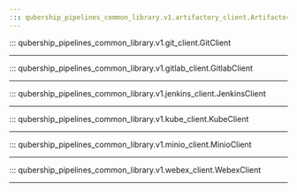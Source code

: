 ```yaml
---
::: qubership_pipelines_common_library.v1.artifactory_client.ArtifactoryClient
---
```


::: qubership_pipelines_common_library.v1.git_client.GitClient

---

::: qubership_pipelines_common_library.v1.gitlab_client.GitlabClient

---

::: qubership_pipelines_common_library.v1.jenkins_client.JenkinsClient

---

::: qubership_pipelines_common_library.v1.kube_client.KubeClient

---

::: qubership_pipelines_common_library.v1.minio_client.MinioClient

---

::: qubership_pipelines_common_library.v1.webex_client.WebexClient

---
